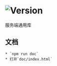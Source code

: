 # ![Version](https://img.shields.io/badge/version-11.109.32-green.svg)

服务端通用库

## 文档
    * `npm run doc`
    * 打开`doc/index.html`